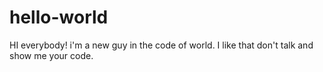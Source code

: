 # hello-world
HI everybody!
i'm a new guy in the code of world.
I like that don't talk and show me your code.
